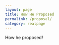 ```yaml
---
layout: page
title: How He Proposed
permalink: /proposal/
category: realpage
---
```


How he proposed!
